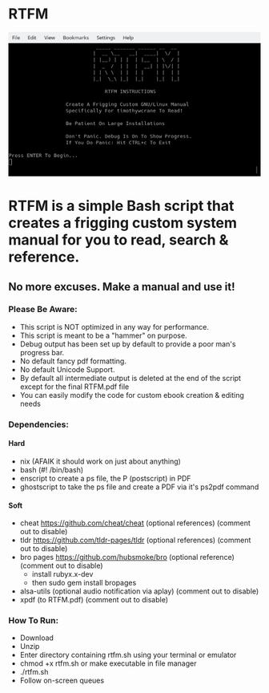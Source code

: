 # RTFM
 ![RTFM](https://github.com/timothywcrane/RTFM/blob/main/rtfm.png?raw=true)
    
# RTFM is a simple Bash script that creates a frigging custom system manual for you to read, search & reference.

## No more excuses. Make a manual and use it!

### Please Be Aware:

* This script is NOT optimized in any way for performance. 
* This script is meant to be a "hammer" on purpose.
* Debug output has been set up by default to provide a poor man's progress bar. 
* No default fancy pdf formatting.
* No default Unicode Support.
* By default all intermediate output is deleted at the end of the script except for the final RTFM.pdf file
* You can easily modify the code for custom ebook creation & editing needs

### Dependencies:

#### Hard
  
* nix (AFAIK it should work on just about anything)
* bash (#! /bin/bash)
* enscript to create a ps file, the P (postscript) in PDF
* ghostscript to take the ps file and create a PDF via it's ps2pdf command

#### Soft
  
* cheat https://github.com/cheat/cheat (optional references) (comment out to disable)
* tldr https://github.com/tldr-pages/tldr (optional references) (comment out to disable)
* bro pages https://github.com/hubsmoke/bro (optional reference) (comment out to disable)
    * install rubyx.x-dev
    * then sudo gem install bropages
* alsa-utils (optional audio notification via aplay) (comment out to disable) 
* xpdf (to RTFM.pdf) (comment out to disable) 
 
### How To Run:
 
* Download
* Unzip
* Enter directory containing rtfm.sh using your terminal or emulator
* chmod +x rtfm.sh or make executable in file manager
* ./rtfm.sh
* Follow on-screen queues
